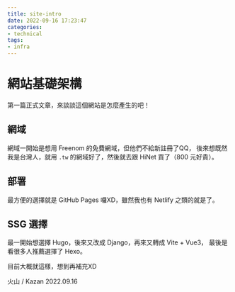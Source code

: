 ```yaml
---
title: site-intro
date: 2022-09-16 17:23:47
categories: 
- technical
tags: 
- infra
---
```

# 網站基礎架構

第一篇正式文章，來談談這個網站是怎麼產生的吧！

## 網域
網域一開始是想用 Freenom 的免費網域，但他們不給新註冊了QQ，
後來想既然我是台灣人，就用 `.tw` 的網域好了，然後就去跟 HiNet 買了（800 元好貴）。

## 部署
最方便的選擇就是 GitHub Pages 囉XD，雖然我也有 Netlify 之類的就是了。

## SSG 選擇
最一開始想選擇 Hugo，後來又改成 Django，再來又轉成 Vite + Vue3，
最後是看很多人推薦選擇了 Hexo。

目前大概就這樣，想到再補充XD

火山 / Kazan
2022.09.16